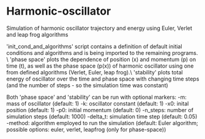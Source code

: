 # Harmonic-oscillator
Simulation of harmonic oscillator trajectory and energy using Euler, Verlet and leap frog algorithms

'init_cond_and_algorithms' script contains a definition of default initial conditions and algorithms and is being imported to the remaining programs. \\
'phase space' plots the dependence of position (x) and momentum (p) on time (t), as well as the phase space (p(x)) of harmonic oscillator using one from defined algorithms (Verlet, Euler, leap frog).\\
'stability' plots total energy of oscillator over the time and phase space with changing time steps (and the number of steps - so the simulation time was constant)

Both 'phase space' and 'stability' can be run with optional markers:
-m: mass of oscillator (default: 1)
-k: oscillator constant (default: 1)
-x0: inital position (default: 1)
-p0: initial momentum (default: 0)
-n_steps: number of simulation steps (default: 1000)
-delta_t: simulation time step (default: 0.05)
-method: algorithm employed to run the simulation (default: Euler algorithm; possible options: euler, verlet, leapfrog (only for phase-space))
